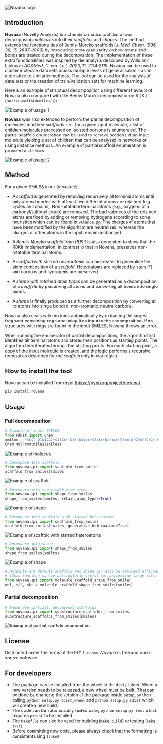 ![Novana logo](https://github.com/ghiander/novana/blob/main/docs/static/logo.png?raw=true)


## Introduction
**Novana** (Novelty Analysis) is a cheminformatics tool that allows decomposing *molecules* into their *scaffolds* and *shapes*. The method extends the functionalities of Bemis-Murcko scaffolds (*J. Med. Chem. 1996, 39, 15, 2887–2893*) by introducing more granularity on how atoms and bonds are treated during the decomposition. The implementation of these extra functionalities was inspired by the analysis described by Wills and Lipkus in *ACS Med. Chem. Lett. 2020, 11, 2114-2119*. Novana can be used to cluster molecule data sets across multiple levels of generalisation - as an alternative to similarity methods. The tool can be used for the analysis of data sets or the creation of train/validation sets for machine learning.

Here is an example of structural decomposition using different flavours of Novana also compared with the Bemis-Murcko decomposition in RDKit (`MurckoScaffoldSmiles()`):

![Example of usage 1](https://github.com/ghiander/novana/blob/main/docs/static/example_1.png?raw=true)

**Novana** was also extended to perform the partial decomposition of molecules into their *scaffolds*, i.e., for a given input molecule, a list of children molecules processed on isolated portions is enumerated. The partial scaffold enumeration can be used to remove sections of an input molecule yielding a set of children that can be analysed in networks or using distance methods. An example of partial scaffold enumeration is provided as follows.

![Example of usage 2](https://github.com/ghiander/novana/blob/main/docs/static/example_2.png?raw=true)

## Method
For a given SMILES input (*molecule*):
- A *scaffold* is generated by removing recursively all terminal atoms until only atoms bonded with at least two different atoms are retained (e.g., cycles and chains). Non-rotatable terminal atoms (e.g., oxygens of a carbonyl/sulfonyl group) are removed. The bad valences of the retained atoms are fixed by adding or removing hydrogens according to some heuristics which can be found in `valence.py`. The charges of atoms that have been modified by the algorithm are neutralised, whereas the charges of other atoms in the input remain unchanged.

- A *Bemis-Murcko scaffold from RDKit* is also generated to show that the RDKit implementation, in contrast to that in Novana, preserves non-rotatable terminal atoms.

- A *scaffold with starred heteroatoms* can be created to generalise the atom composition of a *scaffold*. Heteroatoms are replaced by stars (*) and carbons and hydrogens are preserved.

- A *shape with retained atom types* can be generated as a decomposition of a *scaffold* by preserving all atoms and converting all bonds into single bonds.

- A *shape* is finally produced as a further decomposition by converting all its atoms into single bonded, non-aromatic, neutral carbons.

Novana also deals with mixtures automatically by extracting the largest fragment containing rings and using it as input to the decomposition. If no structures with rings are found in the input SMILES, Novana throws an error.

When running the enumerator of partial decompositions, the algorithm first identifies all terminal atoms and stores their positions as starting points. The algorithm then iterates through the starting points. For each starting point, a copy of the input molecule is created, and the logic performs a recursive removal as described for the *scaffold* only in that region.

## How to install the tool
Novana can be installed from pypi (https://pypi.org/project/novana).
```bash
pip install novana
```

## Usage
### Full decomposition
```python
# Example of input SMILES
from rdkit import Chem
smiles = "COC(=O)N1CC2(C1)CS(=O)(=Nc1cc(C)c3c(Nc4ccc(F)cc4O[C@H](C)C(=O)NCC(F)(F)F)ncnc3c1)C2"
Chem.MolFromSmiles(smiles)
```
![Example of molecule](https://github.com/ghiander/novana/blob/main/docs/static/example_molecule.png?raw=true)

```python
# Decompose into scaffold
from novana.api import scaffold_from_smiles
scaffold_from_smiles(smiles)
```
![Example of scaffold](https://github.com/ghiander/novana/blob/main/docs/static/example_scaffold.png?raw=true)

```python
# Decompose into shape with atom types
from novana.api import shape_from_smiles
shape_from_smiles(smiles, retain_atom_types=True)
```
![Example of shape](https://github.com/ghiander/novana/blob/main/docs/static/example_shape_atom_types.png?raw=true)

```python
# Decompose into scaffold with starred heteroatoms
from novana.api import scaffold_from_smiles
scaffold_from_smiles(smiles, generalise_heteroatoms=True)
```
![Example of scaffold with starred heteroatoms](https://github.com/ghiander/novana/blob/main/docs/static/example_scaffold_starred.png?raw=true)

```python
# Decompose into shape
from novana.api import shape_from_smiles
shape_from_smiles(smiles)
```
![Example of shape](https://github.com/ghiander/novana/blob/main/docs/static/example_shape.png?raw=true)

```python
# Molecule and default scaffold and shape can also be obtained efficiently in one run
# (This function can be particularly useful for processing large sets)
from novana.api import molecule_scaffold_shape_from_smiles
mol, sfl, shp = molecule_scaffold_shape_from_smiles(smiles)
```

### Partial decomposition
```python
# Enumerate partially decomposed scaffolds
from novana.api import substructure_scaffolds_from_smiles
substructure_scaffolds_from_smiles(smiles)
```
![Example of partial scaffold enumeration](https://github.com/ghiander/novana/blob/main/docs/static/example_enumeration.png?raw=true)

## License
Distributed under the terms of the `MIT license`. *Novana* is free and open-source software.

## For developers
- The package can be installed from the wheel in the `dist/` folder. When a new version needs to be released, a new wheel must be built. That can be done by changing the version of the package inside `setup.py` then calling `python setup.py bdist_wheel` and `python setup.py sdist` which will create a new build.
- The code can be automatically tested using `python setup.py test` which requires `pytest` to be installed
- The `Makefile` can also be used for building (`make build`) or testing (`make test`)
- Before committing new code, please always check that the formatting is consistent using `flake8`

